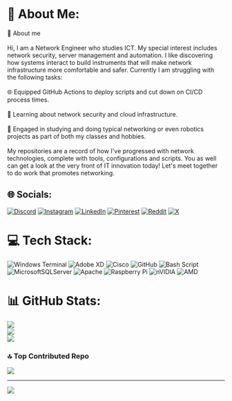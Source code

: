# 💫 About Me:
👋 About me<br><br>Hi, I am a Network Engineer who studies ICT. My special interest includes network security, server management and automation. I like discovering how systems interact to build instruments that will make network infrastructure more comfortable and safer. Currently I am struggling with the following tasks:<br><br>🌐 Equipped GitHub Actions to deploy scripts and cut down on CI/CD process times.<br><br>🔐 Learning about network security and cloud infrastructure.<br><br>🤖 Engaged in studying and doing typical networking or even robotics projects as part of both my classes and hobbies.<br><br>My repositories are a record of how I've progressed with network technologies, complete with tools, configurations and scripts. You as well can get a look at the very front of IT innovation today! Let's meet together to do work that promotes networking.


## 🌐 Socials:
[![Discord](https://img.shields.io/badge/Discord-%237289DA.svg?logo=discord&logoColor=white)](https://discord.gg/angelofdeath5163) [![Instagram](https://img.shields.io/badge/Instagram-%23E4405F.svg?logo=Instagram&logoColor=white)](https://instagram.com/not_angelofdeath) [![LinkedIn](https://img.shields.io/badge/LinkedIn-%230077B5.svg?logo=linkedin&logoColor=white)](https://linkedin.com/in/https://www.linkedin.com/in/angel-bien-angeles-08a889332/) [![Pinterest](https://img.shields.io/badge/Pinterest-%23E60023.svg?logo=Pinterest&logoColor=white)](https://pinterest.com/azrealofdeath) [![Reddit](https://img.shields.io/badge/Reddit-%23FF4500.svg?logo=Reddit&logoColor=white)](https://reddit.com/user/u/AngelBoi123) [![X](https://img.shields.io/badge/X-black.svg?logo=X&logoColor=white)](https://x.com/@6gaming9) 

# 💻 Tech Stack:
![Windows Terminal](https://img.shields.io/badge/Windows%20Terminal-%234D4D4D.svg?style=for-the-badge&logo=windows-terminal&logoColor=white) ![Adobe XD](https://img.shields.io/badge/Adobe%20XD-470137?style=for-the-badge&logo=Adobe%20XD&logoColor=#FF61F6) ![Cisco](https://img.shields.io/badge/cisco-%23049fd9.svg?style=for-the-badge&logo=cisco&logoColor=black) ![GitHub](https://img.shields.io/badge/github-%23121011.svg?style=for-the-badge&logo=github&logoColor=white) ![Bash Script](https://img.shields.io/badge/bash_script-%23121011.svg?style=for-the-badge&logo=gnu-bash&logoColor=white) ![MicrosoftSQLServer](https://img.shields.io/badge/Microsoft%20SQL%20Server-CC2927?style=for-the-badge&logo=microsoft%20sql%20server&logoColor=white) ![Apache](https://img.shields.io/badge/apache-%23D42029.svg?style=for-the-badge&logo=apache&logoColor=white) ![Raspberry Pi](https://img.shields.io/badge/-Raspberry_Pi-C51A4A?style=for-the-badge&logo=Raspberry-Pi) ![nVIDIA](https://img.shields.io/badge/nVIDIA-%2376B900.svg?style=for-the-badge&logo=nVIDIA&logoColor=white) ![AMD](https://img.shields.io/badge/AMD-%23000000.svg?style=for-the-badge&logo=amd&logoColor=white)
# 📊 GitHub Stats:
![](https://github-readme-stats.vercel.app/api?username=6angelofdeath9&theme=dark&hide_border=false&include_all_commits=false&count_private=false)<br/>
![](https://github-readme-streak-stats.herokuapp.com/?user=6angelofdeath9&theme=dark&hide_border=false)<br/>
![](https://github-readme-stats.vercel.app/api/top-langs/?username=6angelofdeath9&theme=dark&hide_border=false&include_all_commits=false&count_private=false&layout=compact)

### 🔝 Top Contributed Repo
![](https://github-contributor-stats.vercel.app/api?username=6angelofdeath9&limit=5&theme=dark&combine_all_yearly_contributions=true)

---
[![](https://visitcount.itsvg.in/api?id=6angelofdeath9&icon=0&color=0)](https://visitcount.itsvg.in)

<!-- Proudly created with GPRM ( https://gprm.itsvg.in ) -->
